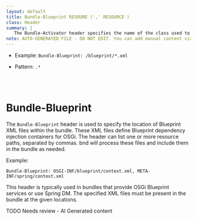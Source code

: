 ```yaml
---
layout: default
title: Bundle-Blueprint RESOURE (',' RESOURCE )
class: Header
summary: |
   The Bundle-Activator header specifies the name of the class used to start and stop the bundle
note: AUTO-GENERATED FILE - DO NOT EDIT. You can add manual content via same filename in ext folder. 
---
```


- Example: `Bundle-Blueprint: /blueprint/*.xml`

- Pattern: `.*`

<!-- Manual content from: ext/bundle_blueprint.md --><br /><br />

# Bundle-Blueprint

The `Bundle-Blueprint` header is used to specify the location of Blueprint XML files within the bundle. These XML files define Blueprint dependency injection containers for OSGi. The header can list one or more resource paths, separated by commas. bnd will process these files and include them in the bundle as needed.

Example:

```
Bundle-Blueprint: OSGI-INF/blueprint/context.xml, META-INF/spring/context.xml
```

This header is typically used in bundles that provide OSGi Blueprint services or use Spring DM. The specified XML files must be present in the bundle at the given locations.


TODO Needs review - AI Generated content
